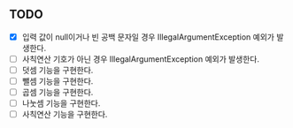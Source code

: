 ## TODO
- [x] 입력 값이 null이거나 빈 공백 문자일 경우 IllegalArgumentException 예외가 발생한다.
- [ ] 사칙연산 기호가 아닌 경우 IllegalArgumentException 예외가 발생한다.
- [ ] 덧셈 기능을 구현한다.
- [ ] 뺄셈 기능을 구현한다.
- [ ] 곱셈 기능을 구현한다.
- [ ] 나눗셈 기능을 구현한다.
- [ ] 사칙연산 기능을 구현한다.